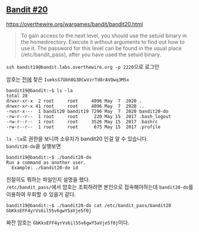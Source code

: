 ## [Bandit #20](https://overthewire.org/wargames/bandit/bandit20.html)

https://overthewire.org/wargames/bandit/bandit20.html
> To gain access to the next level, you should use the setuid binary in the homedirectory. Execute it without arguments to find out how to use it. The password for this level can be found in the usual place (/etc/bandit_pass), after you have used the setuid binary.

``` ssh bandit19@bandit.labs.overthewire.org -p 2220 ```으로 로그인  

암호는 [전에](./bandit19.md) 찾은 ```IueksS7Ubh8G3DCwVzrTd8rAVOwq3M5x```
```
bandit19@bandit:~$ ls -la
total 28
drwxr-xr-x  2 root     root     4096 May  7  2020 .
drwxr-xr-x 41 root     root     4096 May  7  2020 ..
-rwsr-x---  1 bandit20 bandit19 7296 May  7  2020 bandit20-do
-rw-r--r--  1 root     root      220 May 15  2017 .bash_logout
-rw-r--r--  1 root     root     3526 May 15  2017 .bashrc
-rw-r--r--  1 root     root      675 May 15  2017 .profile
```
```ls -la```로 권한을 보니까 소유자가 bandit20 인걸 알 수 있습니다.  
```bandit20-do```을 실행보면 
```
bandit19@bandit:~$ ./bandit20-do
Run a command as another user.
  Example: ./bandit20-do id
```

친절히도 뭐하는 파일인지 설명을 했다.  
```/etc/bandit_pass/```에서 암호는 조회하려면 본인으로 접속해야하는데 ```bandit20-do```를 이용하여 우회할 수 있을거 같다.

```
bandit19@bandit:~$ ./bandit20-do cat /etc/bandit_pass/bandit20
GbKksEFF4yrVs6il55v6gwY5aVje5f0j
```
짜잔 암호는 ```GbKksEFF4yrVs6il55v6gwY5aVje5f0j```이다.

